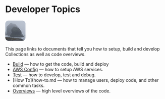 # Developer Topics

[![icon](rounded-icon.png)](#)

This page links to documents that tell you how to setup, build and
develop Collections as well as code overviews.

* [Build](build.md) — how to get the code, build and deploy
* [AWS Config](aws-config.md) — how to setup AWS services.
* [Test](test.md) — how to develop, test and debug.
* [How To](how-to.md — how to manage users, deploy code, and other common tasks.
* [Overviews](overviews.md) — high level overviews of the code.
